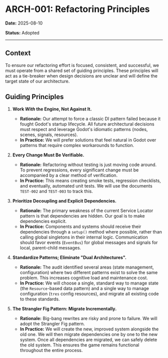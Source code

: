 # ARCH-001: Refactoring Principles

**Date:** 2025-08-10

**Status:** Adopted

---

## Context

To ensure our refactoring effort is focused, consistent, and successful, we must operate from a shared set of guiding principles. These principles will act as a tie-breaker when design decisions are unclear and will define the target state of our architecture.

## Guiding Principles

1.  **Work *With* the Engine, Not Against It.**
    *   **Rationale:** Our attempt to force a classic DI pattern failed because it fought Godot's startup lifecycle. All future architectural decisions must respect and leverage Godot's idiomatic patterns (nodes, scenes, signals, resources).
    *   **In Practice:** We will prefer solutions that feel natural in Godot over patterns that require complex workarounds to function.

2.  **Every Change Must Be Verifiable.**
    *   **Rationale:** Refactoring without testing is just moving code around. To prevent regressions, every significant change must be accompanied by a clear method of verification.
    *   **In Practice:** This means creating smoke tests, regression checklists, and eventually, automated unit tests. We will use the documents `TEST-002` and `TEST-003` to track this.

3.  **Prioritize Decoupling and Explicit Dependencies.**
    *   **Rationale:** The primary weakness of the current Service Locator pattern is that dependencies are hidden. Our goal is to make dependencies explicit.
    *   **In Practice:** Components and systems should receive their dependencies through a `setup()` method where possible, rather than calling global singletons in their internal logic. Communication should favor events (`EventBus`) for global messages and signals for local, parent-child messages.

4.  **Standardize Patterns; Eliminate "Dual Architectures".**
    *   **Rationale:** The audit identified several areas (state management, configuration) where two different patterns exist to solve the same problem. This increases cognitive load and maintenance cost.
    *   **In Practice:** We will choose a single, standard way to manage state (the `Resource`-based data pattern) and a single way to manage configuration (`tres` config resources), and migrate all existing code to these standards.

5.  **The Strangler Fig Pattern: Migrate Incrementally.**
    *   **Rationale:** Big-bang rewrites are risky and prone to failure. We will adopt the Strangler Fig pattern.
    *   **In Practice:** We will create the new, improved system alongside the old one. We will then migrate dependencies one by one to the new system. Once all dependencies are migrated, we can safely delete the old system. This ensures the game remains functional throughout the entire process.
